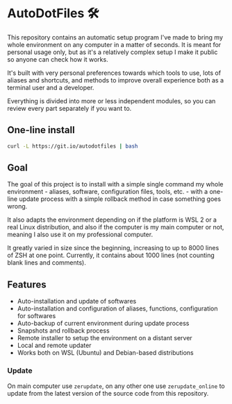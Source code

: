 # AutoDotFiles :hammer_and_wrench:

This repository contains an automatic setup program I've made to bring my whole environment on any computer in a matter of seconds.
It is meant for personal usage only, but as it's a relatively complex setup I make it public so anyone can check how it works.

It's built with very personal preferences towards which tools to use, lots of aliases and shortcuts, and methods to improve overall experience both as a terminal user and a developer.

Everything is divided into more or less independent modules, so you can review every part separately if you want to.

## One-line install

```bash
curl -L https://git.io/autodotfiles | bash
```

## Goal

The goal of this project is to install with a simple single command my whole environment - aliases, software, configuration files, tools, etc. - with a one-line update process with a simple rollback method in case something goes wrong.

It also adapts the environment depending on if the platform is WSL 2 or a real Linux distribution, and also if the computer is my main computer or not, meaning I also use it on my professional computer.

It greatly varied in size since the beginning, increasing to up to 8000 lines of ZSH at one point. Currently, it contains about 1000 lines (not counting blank lines and comments).

## Features

* Auto-installation and update of softwares
* Auto-installation and configuration of aliases, functions, configuration for softwares
* Auto-backup of current environment during update process
* Snapshots and rollback process
* Remote installer to setup the environment on a distant server
* Local and remote updater
* Works both on WSL (Ubuntu) and Debian-based distributions

### Update

On main computer use `zerupdate`, on any other one use `zerupdate_online` to update from the latest version of the source code from this repository.
